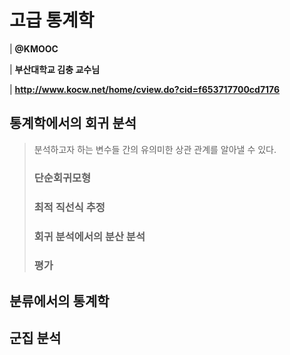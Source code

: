 # 고급 통계학 
| **@KMOOC**

| **부산대학교 김충 교수님**

| **http://www.kocw.net/home/cview.do?cid=f653717700cd7176**

## 통계학에서의 회귀 분석
> 분석하고자 하는 변수들 간의 유의미한 상관 관계를 알아낼 수 있다.
>
> ### 단순회귀모형
>
> ### 최적 직선식 추정
>
> ### 회귀 분석에서의 분산 분석
>
> ### 평가

## 분류에서의 통계학

## 군집 분석
